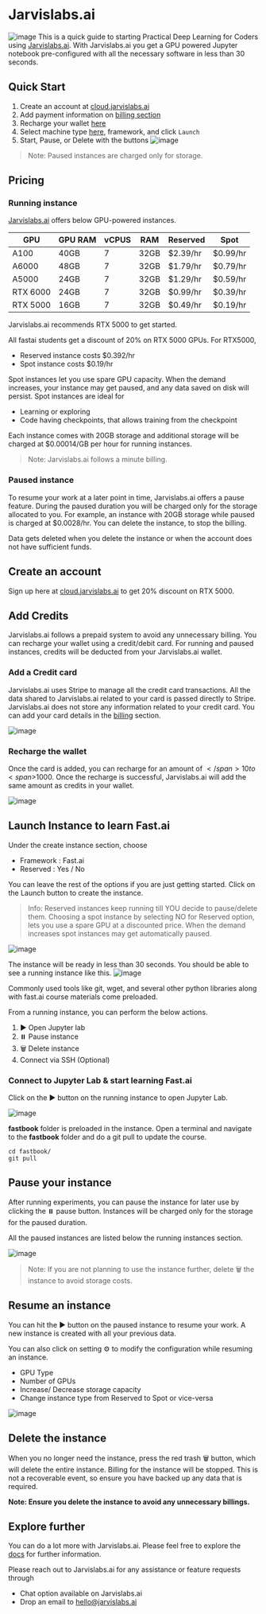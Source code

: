 # Jarvislabs.ai

![image](images/jarviscloud/jarvisandfastai.png)
This is a quick guide to starting Practical Deep Learning for Coders using [Jarvislabs.ai](https://jarvislabs.ai/). With Jarvislabs.ai you get a GPU powered Jupyter notebook pre-configured with all the necessary software in less than 30 seconds.

## Quick Start

1. Create an account at [cloud.jarvislabs.ai](https://cloud.jarvislabs.ai/register?token=fastaiv4)
1. Add payment information on [billing section](https://cloud.jarvislabs.ai/account)
1. Recharge your wallet [here](https://cloud.jarvislabs.ai/account)
1. Select machine type [here](https://cloud.jarvislabs.ai/), framework, and click `Launch`
1. Start, Pause, or Delete with the buttons ![image](images/jarviscloud/actionbutton.png)

> Note: Paused instances are charged only for storage.

## Pricing

### Running instance

[Jarvislabs.ai](https://cloud.jarvislabs.ai/?token=fastaiv4) offers below GPU-powered instances.

| GPU      | GPU RAM | vCPUS | RAM  | Reserved | Spot     |
| -------- | ------- | ----- | ---- | -------- | -------- |
| A100     | 40GB    | 7     | 32GB | $2.39/hr | $0.99/hr |
| A6000    | 48GB    | 7     | 32GB | $1.79/hr | $0.79/hr |
| A5000    | 24GB    | 7     | 32GB | $1.29/hr | $0.59/hr |
| RTX 6000 | 24GB    | 7     | 32GB | $0.99/hr | $0.39/hr |
| RTX 5000 | 16GB    | 7     | 32GB | $0.49/hr | $0.19/hr |

Jarvislabs.ai recommends RTX 5000 to get started.

All fastai students get a discount of 20% on RTX 5000 GPUs. For RTX5000,

- Reserved instance costs $0.392/hr
- Spot instance costs $0.19/hr

Spot instances let you use spare GPU capacity. When the demand increases, your instance may get paused, and any data saved on disk will persist. Spot instances are ideal for

- Learning or exploring
- Code having checkpoints, that allows training from the checkpoint

Each instance comes with 20GB storage and additional storage will be charged at $0.00014/GB per hour for running instances.

> Note: Jarvislabs.ai follows a minute billing.

### Paused instance

To resume your work at a later point in time, Jarvislabs.ai offers a pause feature. During the paused duration you will be charged only for the storage allocated to you. For example, an instance with 20GB storage while paused is charged at $0.0028/hr. You can delete the instance, to stop the billing.

Data gets deleted when you delete the instance or when the account does not have sufficient funds.

## Create an account

Sign up here at [cloud.jarvislabs.ai](https://cloud.jarvislabs.ai/?token=fastaiv4) to get 20% discount on RTX 5000.

## Add Credits

Jarvislabs.ai follows a prepaid system to avoid any unnecessary billing. You can recharge your wallet using a credit/debit card.
For running and paused instances, credits will be deducted from your Jarvislabs.ai wallet.

### Add a Credit card

Jarvislabs.ai uses Stripe to manage all the credit card transactions. All the data shared to Jarvislabs.ai related to your card is passed directly to Stripe. Jarvislabs.ai does not store any information related to your credit card. You can add your card details in the [billing](https://cloud.jarvislabs.ai/account) section.

![image](images/jarviscloud/creditcard.png)

### Recharge the wallet

Once the card is added, you can recharge for an amount of <span>$</span>10 to <span>$</span>1000. Once the recharge is successful, Jarvislabs.ai will add the same amount as credits in your wallet.

![image](images/jarviscloud/recharge.png)

## Launch Instance to learn Fast.ai

Under the create instance section, choose

- Framework : Fast.ai
- Reserved : Yes / No

You can leave the rest of the options if you are just getting started. Click on the Launch button to create the instance.

> Info: Reserved instances keep running till YOU decide to pause/delete them. Choosing a spot instance by selecting NO for Reserved option,
> lets you use a spare GPU at a discounted price. When the demand increases spot instances may get automatically paused.

![image](images/jarviscloud/launchinstance.png)

The instance will be ready in less than 30 seconds. You should be able to see a running instance like this.
![image](images/jarviscloud/runninginstance.png)

Commonly used tools like git, wget, and several other python libraries along with fast.ai course materials come preloaded.

From a running instance, you can perform the below actions.

1. ▶️ Open Jupyter lab
2. ⏸️ Pause instance
3. 🗑️ Delete instance
4. Connect via SSH (Optional)

### Connect to Jupyter Lab & start learning Fast.ai

Click on the ▶️ button on the running instance to open Jupyter Lab.

![image](images/jarviscloud/jupyter.png)

**fastbook** folder is preloaded in the instance. Open a terminal and navigate to the **fastbook** folder and do a git pull to update the course.

```
cd fastbook/
git pull
```

## Pause your instance

After running experiments, you can pause the instance for later use by clicking the ⏸️ pause button. Instances will be charged only for the storage for the paused duration.

All the paused instances are listed below the running instances section.

![image](images/jarviscloud/pausedmachines.png)

> Note: If you are not planning to use the instance further, delete 🗑️ the instance to avoid storage costs.

## Resume an instance

You can hit the ▶️ button on the paused instance to resume your work. A new instance is created with all your previous data.

You can also click on setting ⚙️ to modify the configuration while resuming an instance.

- GPU Type
- Number of GPUs
- Increase/ Decrease storage capacity
- Change instance type from Reserved to Spot or vice-versa

![image](images/jarviscloud/resumeinstance.png)

## Delete the instance

When you no longer need the instance, press the red trash 🗑️ button, which will delete the entire instance. Billing for the instance will be stopped. This is not a recoverable event, so ensure you have backed up any data that is required.

**Note: Ensure you delete the instance to avoid any unnecessary billings.**

## Explore further

You can do a lot more with Jarvislabs.ai. Please feel free to explore the [docs](https://jarvislabs.ai/docs/intro/) for further information.

Please reach out to Jarvislabs.ai for any assistance or feature requests through

- Chat option available on Jarvislabs.ai
- Drop an email to hello@jarvislabs.ai